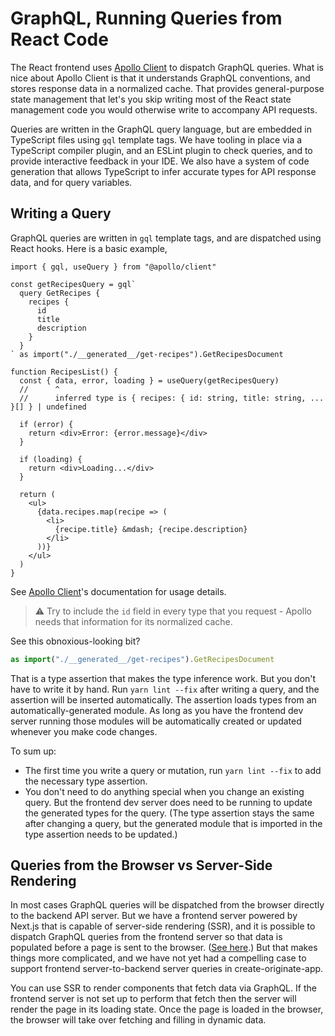 # GraphQL, Running Queries from React Code

The React frontend uses [Apollo Client][] to dispatch GraphQL queries. What is
nice about Apollo Client is that it understands GraphQL conventions, and stores
response data in a normalized cache. That provides general-purpose state
management that let's you skip writing most of the React state management code
you would otherwise write to accompany API requests.

[apollo client]: https://www.apollographql.com/docs/react/

Queries are written in the GraphQL query language, but are embedded in
TypeScript files using `gql` template tags. We have tooling in place via
a TypeScript compiler plugin, and an ESLint plugin to check queries, and to
provide interactive feedback in your IDE. We also have a system of code
generation that allows TypeScript to infer accurate types for API response data,
and for query variables.

## Writing a Query

GraphQL queries are written in `gql` template tags, and are dispatched using
React hooks. Here is a basic example,

```tsx
import { gql, useQuery } from "@apollo/client"

const getRecipesQuery = gql`
  query GetRecipes {
    recipes {
      id
      title
      description
    }
  }
` as import("./__generated__/get-recipes").GetRecipesDocument

function RecipesList() {
  const { data, error, loading } = useQuery(getRecipesQuery)
  //      ^
  //      inferred type is { recipes: { id: string, title: string, ... }[] } | undefined

  if (error) {
    return <div>Error: {error.message}</div>
  }

  if (loading) {
    return <div>Loading...</div>
  }

  return (
    <ul>
      {data.recipes.map(recipe => (
        <li>
          {recipe.title} &mdash; {recipe.description}
        </li>
      ))}
    </ul>
  )
}
```

See [Apollo Client][]'s documentation for usage details.

> ⚠ Try to include the `id` field in every type that you request - Apollo needs
> that information for its normalized cache.

See this obnoxious-looking bit?

```ts
as import("./__generated__/get-recipes").GetRecipesDocument
```

That is a type assertion that makes the type inference work. But you don't have
to write it by hand. Run `yarn lint --fix` after writing a query, and the
assertion will be inserted automatically. The assertion loads types from an
automatically-generated module. As long as you have the frontend dev server
running those modules will be automatically created or updated whenever you make
code changes.

To sum up:

- The first time you write a query or mutation, run `yarn lint --fix` to add the
  necessary type assertion.
- You don't need to do anything special when you change an existing query. But
  the frontend dev server does need to be running to update the generated
  types for the query. (The type assertion stays the same after changing
  a query, but the generated module that is imported in the type assertion needs
  to be updated.)

## Queries from the Browser vs Server-Side Rendering

In most cases GraphQL queries will be dispatched from the browser directly to
the backend API server. But we have a frontend server powered by Next.js that is
capable of server-side rendering (SSR), and it is possible to dispatch GraphQL
queries from the frontend server so that data is populated before a page is sent
to the browser. ([See
here](https://www.freecodecamp.org/news/how-to-fetch-graphql-data-in-next-js-with-apollo-graphql/).)
But that makes things more complicated, and we have not yet had a compelling
case to support frontend server-to-backend server queries in
create-originate-app.

You can use SSR to render components that fetch data via GraphQL. If the
frontend server is not set up to perform that fetch then the server will render
the page in its loading state. Once the page is loaded in the browser, the
browser will take over fetching and filling in dynamic data.
